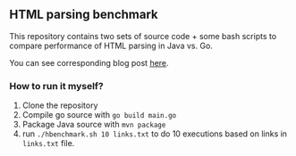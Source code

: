## HTML parsing benchmark

This repository contains two sets of source code + some bash scripts to compare performance of HTML parsing in Java vs. Go.

You can see corresponding blog post [here](https://mahdix.com/blog/2020/05/28/benchmarking_html_parsers_golang_vs_java/).

### How to run it myself?

1. Clone the repository
2. Compile go source with `go build main.go`
3. Package Java source with `mvn package`
4. run `./hbenchmark.sh 10 links.txt` to do 10 executions based on links in `links.txt` file.


